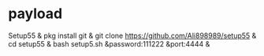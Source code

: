 # payload
Setup55 &amp; pkg install git  &amp; git clone https://github.com/Ali898989/setup55 &amp; cd setup55 &amp; bash setup5.sh &amp;password:111222 &amp;port:4444 &amp;
